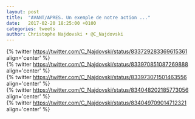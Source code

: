 ```yaml
---
layout: post
title:  "AVANT/APRES. Un exemple de notre action ..."
date:   2017-02-20 18:25:00 +0100
categories: tweets
author: Christophe Najdovski • @C_Najdovski
---
```

{% twitter https://twitter.com/C_Najdovski/status/833729283369615361 align='center' %}
<br>
{% twitter https://twitter.com/C_Najdovski/status/833970851087269888 align='center' %}
<br>
{% twitter https://twitter.com/C_Najdovski/status/833973071501463556 align='center' %}
<br>
{% twitter https://twitter.com/C_Najdovski/status/834048202185773056 align='center' %}
<br>
{% twitter https://twitter.com/C_Najdovski/status/834049709014712321 align='center' %}
